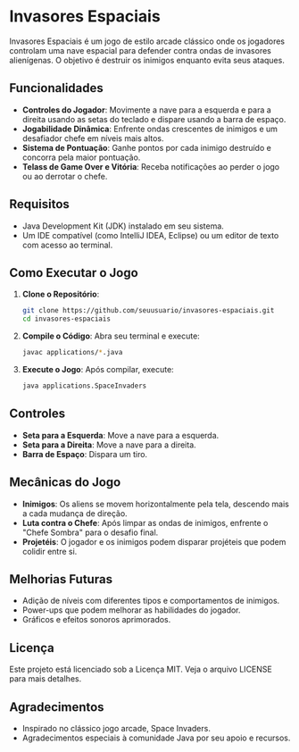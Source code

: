 # Invasores Espaciais

Invasores Espaciais é um jogo de estilo arcade clássico onde os jogadores controlam uma nave espacial para defender contra ondas de invasores alienígenas. O objetivo é destruir os inimigos enquanto evita seus ataques.

## Funcionalidades

- **Controles do Jogador**: Movimente a nave para a esquerda e para a direita usando as setas do teclado e dispare usando a barra de espaço.
- **Jogabilidade Dinâmica**: Enfrente ondas crescentes de inimigos e um desafiador chefe em níveis mais altos.
- **Sistema de Pontuação**: Ganhe pontos por cada inimigo destruído e concorra pela maior pontuação.
- **Telass de Game Over e Vitória**: Receba notificações ao perder o jogo ou ao derrotar o chefe.

## Requisitos

- Java Development Kit (JDK) instalado em seu sistema.
- Um IDE compatível (como IntelliJ IDEA, Eclipse) ou um editor de texto com acesso ao terminal.

## Como Executar o Jogo

1. **Clone o Repositório**:
   ```bash
   git clone https://github.com/seuusuario/invasores-espaciais.git
   cd invasores-espaciais
   ```

2. **Compile o Código**:
   Abra seu terminal e execute:
   ```bash
   javac applications/*.java
   ```

3. **Execute o Jogo**:
   Após compilar, execute:
   ```bash
   java applications.SpaceInvaders
   ```

## Controles

- **Seta para a Esquerda**: Move a nave para a esquerda.
- **Seta para a Direita**: Move a nave para a direita.
- **Barra de Espaço**: Dispara um tiro.

## Mecânicas do Jogo

- **Inimigos**: Os aliens se movem horizontalmente pela tela, descendo mais a cada mudança de direção.
- **Luta contra o Chefe**: Após limpar as ondas de inimigos, enfrente o "Chefe Sombra" para o desafio final.
- **Projetéis**: O jogador e os inimigos podem disparar projéteis que podem colidir entre si.

## Melhorias Futuras

- Adição de níveis com diferentes tipos e comportamentos de inimigos.
- Power-ups que podem melhorar as habilidades do jogador.
- Gráficos e efeitos sonoros aprimorados.

## Licença

Este projeto está licenciado sob a Licença MIT. Veja o arquivo LICENSE para mais detalhes.

## Agradecimentos

- Inspirado no clássico jogo arcade, Space Invaders.
- Agradecimentos especiais à comunidade Java por seu apoio e recursos.

